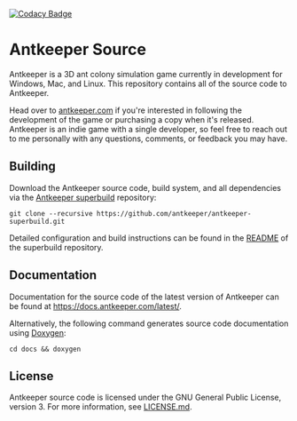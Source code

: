 [![Codacy Badge](https://app.codacy.com/project/badge/Grade/ec1d9f614fdf4d5b8effa6b7b72b3d5e)](https://www.codacy.com/gh/antkeeper/antkeeper-source/dashboard?utm_source=github.com&amp;utm_medium=referral&amp;utm_content=antkeeper/antkeeper-source&amp;utm_campaign=Badge_Grade)

# Antkeeper Source

Antkeeper is a 3D ant colony simulation game currently in development for Windows, Mac, and Linux. This repository contains all of the source code to Antkeeper.

Head over to [antkeeper.com](https://antkeeper.com/) if you're interested in following the development of the game or purchasing a copy when it's released. Antkeeper is an indie game with a single developer, so feel free to reach out to me personally with any questions, comments, or feedback you may have.

## Building

Download the Antkeeper source code, build system, and all dependencies via the [Antkeeper superbuild](https://github.com/antkeeper/antkeeper-superbuild) repository:

	git clone --recursive https://github.com/antkeeper/antkeeper-superbuild.git

Detailed configuration and build instructions can be found in the [README](https://github.com/antkeeper/antkeeper-superbuild/blob/master/README.md) of the superbuild repository.

## Documentation

Documentation for the source code of the latest version of Antkeeper can be found at <https://docs.antkeeper.com/latest/>.

Alternatively, the following command generates source code documentation using [Doxygen](https://www.doxygen.nl):

    cd docs && doxygen

## License

Antkeeper source code is licensed under the GNU General Public License, version 3. For more information, see [LICENSE.md](./LICENSE.md).
